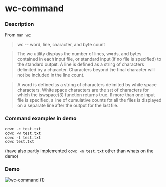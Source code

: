 # wc-command

### Description
From `man wc`:

> wc -- word, line, character, and byte count

> The wc utility displays the number of lines, words, and bytes contained in each input file, or standard input (if no file is specified) to the standard output. A line is defined as a string of characters delimited by a <newline> character. Characters beyond the final <newline> character will not be included in the line count.

> A word is defined as a string of characters delimited by white space characters. White space characters are the set of characters for which the iswspace(3) function returns true. If more than one input file is specified, a line of cumulative counts for all the files is displayed on a separate line after the output for the last file.

### Command examples in demo
```shell
ccwc -c test.txt
ccwc -w test.txt
ccwc -l test.txt
ccwc test.txt
```
(have also partly implemented `ccwc -m test.txt` other than whats on the demo)

### Demo
![wc-command (1)](https://github.com/chethanagopinath/unix-commands-in-python/assets/10332729/5b847d43-d2d7-4a41-9c2c-0f96991c3427)


